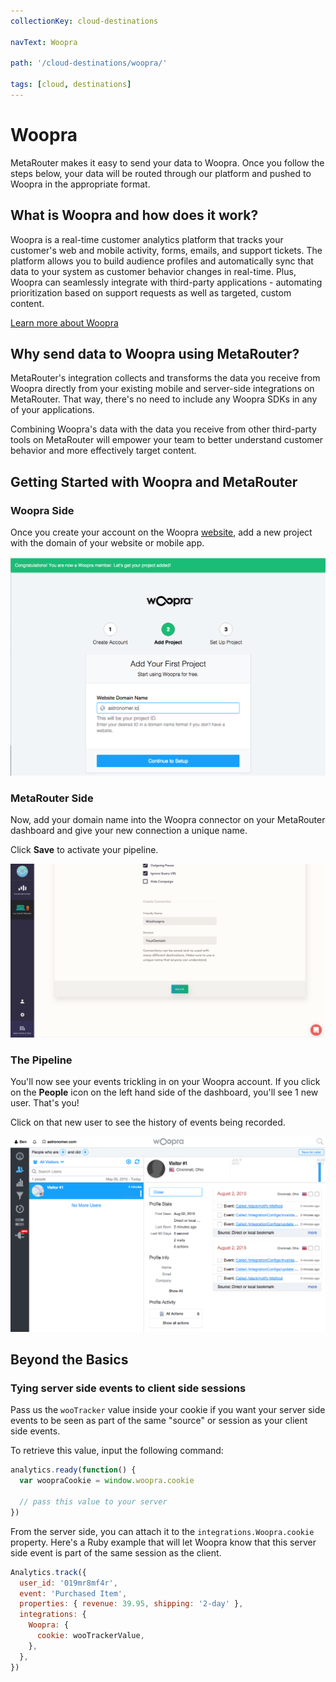 ```yaml
---
collectionKey: cloud-destinations

navText: Woopra

path: '/cloud-destinations/woopra/'

tags: [cloud, destinations]
---
```


# Woopra

MetaRouter makes it easy to send your data to Woopra. Once you follow the steps below, your data will be routed through our platform and pushed to Woopra in the appropriate format.

## What is Woopra and how does it work?

Woopra is a real-time customer analytics platform that tracks your customer's web and mobile activity, forms, emails, and support tickets. The platform allows you to build audience profiles and automatically sync that data to your system as customer behavior changes in real-time. Plus, Woopra can seamlessly integrate with third-party applications - automating prioritization based on support requests as well as targeted, custom content.

[Learn more about Woopra](https://www.woopra.com/)

## Why send data to Woopra using MetaRouter?

MetaRouter's integration collects and transforms the data you receive from Woopra directly from your existing mobile and server-side integrations on MetaRouter. That way, there's no need to include any Woopra SDKs in any of your applications.

Combining Woopra's data with the data you receive from other third-party tools on MetaRouter will empower your team to better understand customer behavior and more effectively target content.

## Getting Started with Woopra and MetaRouter

### Woopra Side

Once you create your account on the Woopra [website](https://www.woopra.com/), add a new project with the domain of your website or mobile app.

![woopra1](/images/woopra1.png)

### MetaRouter Side

Now, add your domain name into the Woopra connector on your MetaRouter dashboard and give your new connection a unique name.

Click **Save** to activate your pipeline.

![woopra2](/images/woopra2v2.png)

### The Pipeline

You'll now see your events trickling in on your Woopra account. If you click on the **People** icon on the left hand side of the dashboard, you'll see 1 new user. That's you!

Click on that new user to see the history of events being recorded.

![woopra3](/images/woopra3.png)

## Beyond the Basics

### Tying server side events to client side sessions

Pass us the `wooTracker` value inside your cookie if you want your server side events to be seen as part of the same "source" or session as your client side events.

To retrieve this value, input the following command:

```javascript
analytics.ready(function() {
  var woopraCookie = window.woopra.cookie

  // pass this value to your server
})
```

From the server side, you can attach it to the `integrations.Woopra.cookie` property. Here's a Ruby example that will let Woopra know that this server side event is part of the same session as the client.

```javascript
Analytics.track({
  user_id: '019mr8mf4r',
  event: 'Purchased Item',
  properties: { revenue: 39.95, shipping: '2-day' },
  integrations: {
    Woopra: {
      cookie: wooTrackerValue,
    },
  },
})
```
